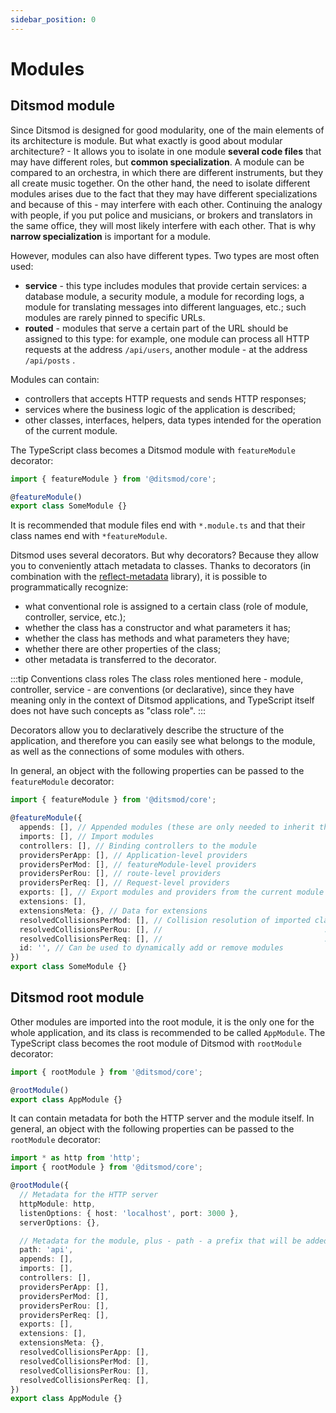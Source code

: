 ```yaml
---
sidebar_position: 0
---
```


# Modules

## Ditsmod module

Since Ditsmod is designed for good modularity, one of the main elements of its architecture is module. But what exactly is good about modular architecture? - It allows you to isolate in one module **several code files** that may have different roles, but **common specialization**. A module can be compared to an orchestra, in which there are different instruments, but they all create music together. On the other hand, the need to isolate different modules arises due to the fact that they may have different specializations and because of this - may interfere with each other. Continuing the analogy with people, if you put police and musicians, or brokers and translators in the same office, they will most likely interfere with each other. That is why **narrow specialization** is important for a module.

However, modules can also have different types. Two types are most often used:

- **service** - this type includes modules that provide certain services: a database module, a security module, a module for recording logs, a module for translating messages into different languages, etc.; such modules are rarely pinned to specific URLs.
- **routed** - modules that serve a certain part of the URL should be assigned to this type: for example, one module can process all HTTP requests at the address `/api/users`, another module - at the address `/api/posts` .

Modules can contain:
- controllers that accepts HTTP requests and sends HTTP responses;
- services where the business logic of the application is described;
- other classes, interfaces, helpers, data types intended for the operation of the current module.

The TypeScript class becomes a Ditsmod module with `featureModule` decorator:

```ts
import { featureModule } from '@ditsmod/core';

@featureModule()
export class SomeModule {}
```

It is recommended that module files end with `*.module.ts` and that their class names end with `*featureModule`.

Ditsmod uses several decorators. But why decorators? Because they allow you to conveniently attach metadata to classes. Thanks to decorators (in combination with the [reflect-metadata][1] library), it is possible to programmatically recognize:
- what conventional role is assigned to a certain class (role of module, controller, service, etc.);
- whether the class has a constructor and what parameters it has;
- whether the class has methods and what parameters they have;
- whether there are other properties of the class;
- other metadata is transferred to the decorator.

:::tip Conventions class roles
The class roles mentioned here - module, controller, service - are conventions (or declarative), since they have meaning only in the context of Ditsmod applications, and TypeScript itself does not have such concepts as "class role".
:::

Decorators allow you to declaratively describe the structure of the application, and therefore you can easily see what belongs to the module, as well as the connections of some modules with others.

In general, an object with the following properties can be passed to the `featureModule` decorator:

```ts
import { featureModule } from '@ditsmod/core';

@featureModule({
  appends: [], // Appended modules (these are only needed to inherit the path prefix from the current module)
  imports: [], // Import modules
  controllers: [], // Binding controllers to the module
  providersPerApp: [], // Application-level providers
  providersPerMod: [], // featureModule-level providers
  providersPerRou: [], // route-level providers
  providersPerReq: [], // Request-level providers
  exports: [], // Export modules and providers from the current module
  extensions: [],
  extensionsMeta: {}, // Data for extensions
  resolvedCollisionsPerMod: [], // Collision resolution of imported classes at the module level
  resolvedCollisionsPerRou: [], //                                    ...at the route level
  resolvedCollisionsPerReq: [], //                                    ...at the request level
  id: '', // Can be used to dynamically add or remove modules
})
export class SomeModule {}
```

## Ditsmod root module

Other modules are imported into the root module, it is the only one for the whole application, and its class is recommended to be called `AppModule`. The TypeScript class becomes the root module of Ditsmod with `rootModule` decorator:

```ts
import { rootModule } from '@ditsmod/core';

@rootModule()
export class AppModule {}
```

It can contain metadata for both the HTTP server and the module itself. In general, an object with the following properties can be passed to the `rootModule` decorator:

```ts
import * as http from 'http';
import { rootModule } from '@ditsmod/core';

@rootModule({
  // Metadata for the HTTP server
  httpModule: http,
  listenOptions: { host: 'localhost', port: 3000 },
  serverOptions: {},

  // Metadata for the module, plus - path - a prefix that will be added to all routes
  path: 'api',
  appends: [],
  imports: [],
  controllers: [],
  providersPerApp: [],
  providersPerMod: [],
  providersPerRou: [],
  providersPerReq: [],
  exports: [],
  extensions: [],
  extensionsMeta: {},
  resolvedCollisionsPerApp: [],
  resolvedCollisionsPerMod: [],
  resolvedCollisionsPerRou: [],
  resolvedCollisionsPerReq: [],
})
export class AppModule {}
```

[1]: https://www.npmjs.com/package/reflect-metadata
